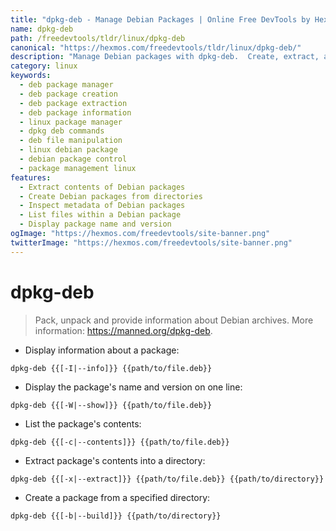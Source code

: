 ```yaml
---
title: "dpkg-deb - Manage Debian Packages | Online Free DevTools by Hexmos"
name: dpkg-deb
path: /freedevtools/tldr/linux/dpkg-deb
canonical: "https://hexmos.com/freedevtools/tldr/linux/dpkg-deb/"
description: "Manage Debian packages with dpkg-deb.  Create, extract, and inspect .deb files easily. Free online tool, no registration required."
category: linux
keywords:
  - deb package manager
  - deb package creation
  - deb package extraction
  - deb package information
  - linux package manager
  - dpkg deb commands
  - deb file manipulation
  - linux debian package
  - debian package control
  - package management linux
features:
  - Extract contents of Debian packages
  - Create Debian packages from directories
  - Inspect metadata of Debian packages
  - List files within a Debian package
  - Display package name and version
ogImage: "https://hexmos.com/freedevtools/site-banner.png"
twitterImage: "https://hexmos.com/freedevtools/site-banner.png"
---
```


# dpkg-deb

> Pack, unpack and provide information about Debian archives.
> More information: <https://manned.org/dpkg-deb>.

- Display information about a package:

`dpkg-deb {{[-I|--info]}} {{path/to/file.deb}}`

- Display the package's name and version on one line:

`dpkg-deb {{[-W|--show]}} {{path/to/file.deb}}`

- List the package's contents:

`dpkg-deb {{[-c|--contents]}} {{path/to/file.deb}}`

- Extract package's contents into a directory:

`dpkg-deb {{[-x|--extract]}} {{path/to/file.deb}} {{path/to/directory}}`

- Create a package from a specified directory:

`dpkg-deb {{[-b|--build]}} {{path/to/directory}}`
